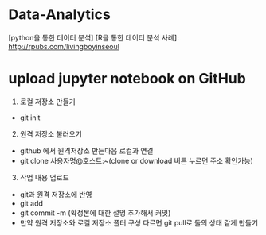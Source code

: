 # Data-Analytics
[python을 통한 데이터 분석]
[R을 통한 데이터 분석 사례]: http://rpubs.com/livingboyinseoul 

# upload jupyter notebook on GitHub
1. 로컬 저장소 만들기 
  - git init 
2. 원격 저장소 불러오기
  - github 에서 원격저장소 만든다음 로컬과 연결
  - git clone 사용자명@호스트:~(clone or download 버튼 누르면 주소 확인가능)
3. 작업 내용 업로드
  - git과 원격 저장소에 반영
  - git add 
  - git commit -m (확정본에 대한 설명 추가해서 커밋)
  - 만약 원격 저장소와 로컬 저장소 폴터 구성 다르면 git pull로 둘의 상태 같게 만들기
